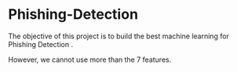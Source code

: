 # Phishing-Detection
The objective of this project is to build the best machine learning for Phishing Detection .

However, we cannot use more than the 7 features.
